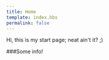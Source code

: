 ```yaml
---
title: Home
template: index.hbs
permalink: false
---
```

Hi, this is my start page; neat ain't it? ;)

###Some info!
